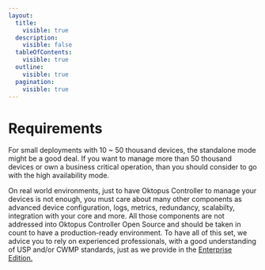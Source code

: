 ```yaml
---
layout:
  title:
    visible: true
  description:
    visible: false
  tableOfContents:
    visible: true
  outline:
    visible: true
  pagination:
    visible: true
---
```


# Requirements

For small deployments with 10 \~ 50 thousand devices, the standalone mode might be a good deal. If you want to manage more than 50 thousand devices or own a business critical operation, than you should consider to go with the high availability mode.

On real world environments, just to have Oktopus Controller to manage your devices is not enough, you must care about many other components as advanced device configuration, logs, metrics, redundancy, scalabilty,  integration with your core and more. All those components are not addressed into Oktopus Controller Open Source and should be taken in count to have a production-ready environment. To have all of this set, we advice you to rely on experienced professionals, with a good understanding of USP and/or CWMP standards, just as we provide in the [Enterprise Edition.](../features/#enterprise-edition)
